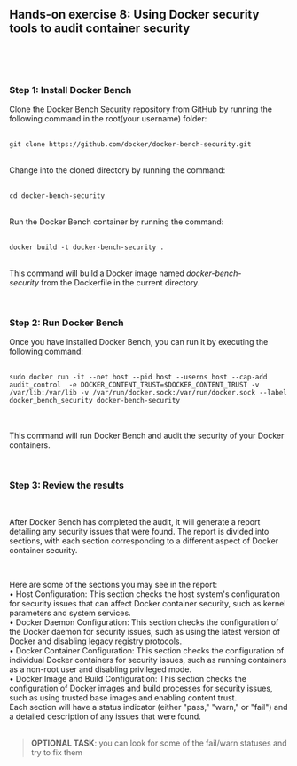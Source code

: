 <h2>Hands-on exercise 8: Using Docker security tools to audit container security</h2>
<p>&nbsp;</p>
<div>&nbsp;</div>
<h3>Step 1: Install Docker Bench</h3>
<div>Clone the Docker Bench Security repository from GitHub by running the following command in the root(your username) folder:</div>
<div>&nbsp;</div>
<div>
<pre class="language-markup"><code>git clone https://github.com/docker/docker-bench-security.git</code></pre>
</div>
<div>&nbsp;</div>
<div>Change into the cloned directory by running the command:</div>
<div>&nbsp;</div>
<div>
<pre class="language-markup"><code>cd docker-bench-security</code></pre>
</div>
<div>&nbsp;</div>
<div>Run the Docker Bench container by running the command:</div>
<div>&nbsp;</div>
<div>
<pre class="language-markup"><code>docker build -t docker-bench-security .</code></pre>
</div>
<div>&nbsp;</div>
<div>This command will build a Docker image named <em>docker-bench-security</em>&nbsp;from the Dockerfile in the current directory.</div>
<p>&nbsp;</p>
<h3>Step 2: Run Docker Bench</h3>
<div>Once you have installed Docker Bench, you can run it by executing the following command:</div>
<div>&nbsp;</div>
<div>
<pre class="language-markup"><code>sudo docker run -it --net host --pid host --userns host --cap-add audit_control  -e DOCKER_CONTENT_TRUST=$DOCKER_CONTENT_TRUST -v /var/lib:/var/lib -v /var/run/docker.sock:/var/run/docker.sock --label docker_bench_security docker-bench-security  </code></pre>
</div>
<div>&nbsp;</div>
<div>&nbsp;</div>
<div>This command will run Docker Bench and audit the security of your Docker containers.&nbsp; &nbsp;</div>
<p>&nbsp;</p>
<h3>Step 3: Review the results</h3>
<p>&nbsp;</p>
<div>After Docker Bench has completed the audit, it will generate a report detailing any security issues that were found. The report is divided into sections, with each section corresponding to a different aspect of Docker container security.</div>
<p>&nbsp;</p>
<div>Here are some of the sections you may see in the report:</div>
<div>&bull; Host Configuration: This section checks the host system's configuration for security issues that can affect Docker container security, such as kernel parameters and system services.</div>
<div>&bull; Docker Daemon Configuration: This section checks the configuration of the Docker daemon for security issues, such as using the latest version of Docker and disabling legacy registry protocols.</div>
<div>&bull; Docker Container Configuration: This section checks the configuration of individual Docker containers for security issues, such as running containers as a non-root user and disabling privileged mode.</div>
<div>&bull; Docker Image and Build Configuration: This section checks the configuration of Docker images and build processes for security issues, such as using trusted base images and enabling content trust.</div>
<div>Each section will have a status indicator (either "pass," "warn," or "fail") and a detailed description of any issues that were found.</div>
<div>&nbsp;</div>
<blockquote>
<div><strong>OPTIONAL TASK</strong>: you can look for some of the fail/warn statuses and try to fix them</div>
</blockquote>
<div>&nbsp;</div>